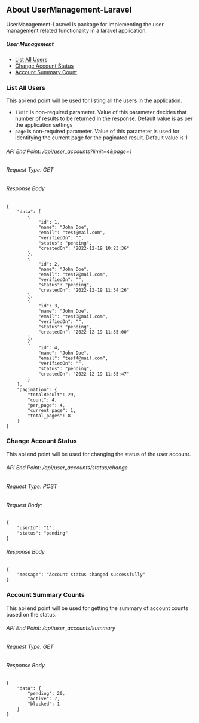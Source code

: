 ## About UserManagement-Laravel

UserManagement-Laravel is package for implementing the user management related functionality in 
a laravel application.


##### User Management
- [List All Users](#users-list)
- [Change Account Status](#user-account-status-change)
- [Account Summary Count](#user-account-summary-count)


### <a name="users-list">List All Users</a>
This api end point will be used for listing all the users in the application.
- `limit` is non-required parameter. Value of this parameter decides that number of results to be returned in the response. Default value is as per the application settings
- `page` is non-required parameter. Value of this parameter is used for identifying the current page for the paginated result. Default value is 1
###### API End Point: /api/user_accounts?limit=4&page=1
###### Request Type: GET
###### Response Body
```
{
    "data": [
        {
            "id": 1,
            "name": "John Doe",
            "email": "test@mail.com",
            "verifiedOn": "",
            "status": "pending",
            "createdOn": "2022-12-19 10:23:36"
        },
        {
            "id": 2,
            "name": "John Doe",
            "email": "test2@mail.com",
            "verifiedOn": "",
            "status": "pending",
            "createdOn": "2022-12-19 11:34:26"
        },
        {
            "id": 3,
            "name": "John Doe",
            "email": "test3@mail.com",
            "verifiedOn": "",
            "status": "pending",
            "createdOn": "2022-12-19 11:35:00"
        },
        {
            "id": 4,
            "name": "John Doe",
            "email": "test4@mail.com",
            "verifiedOn": "",
            "status": "pending",
            "createdOn": "2022-12-19 11:35:47"
        }
    ],
    "pagination": {
        "totalResult": 29,
        "count": 4,
        "per_page": 4,
        "current_page": 1,
        "total_pages": 8
    }
}

```
### <a name="user-account-status-change">Change Account Status</a>
This api end point will be used for changing the status of the user account.
###### API End Point: /api/user_accounts/status/change
###### Request Type: POST
###### Request Body:
```
{
    "userId": "1",
    "status": "pending"
}

```
###### Response Body
```
{
    "message": "Account status changed successfully"
}
```
### <a name="user-account-summary-count">Account Summary Counts</a>
This api end point will be used for getting the summary of account counts
based on the status.
###### API End Point: /api/user_accounts/summary
###### Request Type: GET
###### Response Body
```
{
    "data": {
        "pending": 20,
        "active": 7,
        "blocked": 1
    }
}
```
